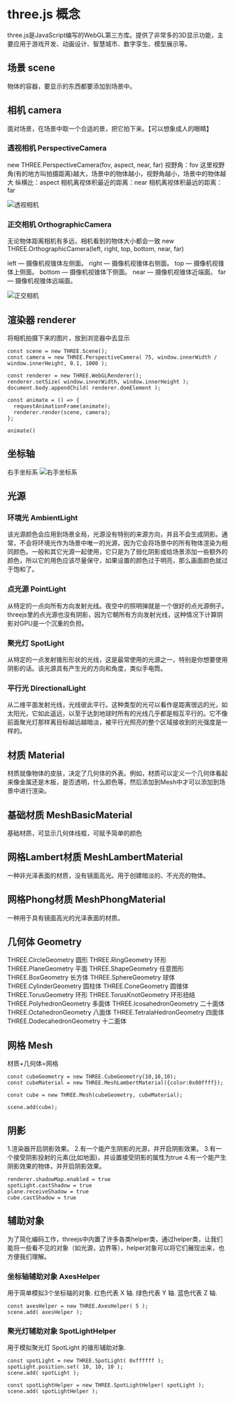 # three.js 概念
three.js是JavaScript编写的WebGL第三方库。提供了非常多的3D显示功能，主要应用于游戏开发、动画设计、智慧城市、数字孪生、模型展示等。

## 场景 scene
物体的容器，要显示的东西都要添加到场景中。

## 相机 camera
面对场景，在场景中取一个合适的景，把它拍下来。【可以想象成人的眼睛】

### 透视相机 PerspectiveCamera
new THREE.PerspectiveCamera(fov, aspect, near, far)
视野角：fov 这里视野角(有的地方叫拍摄距离)越大，场景中的物体越小，视野角越小，场景中的物体越大
纵横比：aspect
相机离视体积最近的距离：near
相机离视体积最远的距离：far

![透视相机](./images/PerspectiveCamera.jpg)

### 正交相机 OrthographicCamera
无论物体距离相机有多远，相机看到的物体大小都会一致
new THREE.OrthographicCamera(left, right, top, bottom, near, far)

left — 摄像机视锥体左侧面。
right — 摄像机视锥体右侧面。
top — 摄像机视锥体上侧面。
bottom — 摄像机视锥体下侧面。
near — 摄像机视锥体近端面。
far — 摄像机视锥体远端面。

![正交相机](./images/OrthographicCamera.jpg)



## 渲染器 renderer
将相机拍摄下来的图片，放到浏览器中去显示

```
const scene = new THREE.Scene();
const camera = new THREE.PerspectiveCamera( 75, window.innerWidth / window.innerHeight, 0.1, 1000 );

const renderer = new THREE.WebGLRenderer();
renderer.setSize( window.innerWidth, window.innerHeight );
document.body.appendChild( renderer.domElement );

const animate = () => {
  requestAnimationFrame(animate);
  renderer.render(scene, camera);
};

animate()
```

## 坐标轴
右手坐标系
![右手坐标系](images/Coordinate%20System.png)


## 光源

### 环境光 AmbientLight
该光源颜色会应用到场景全局，光源没有特别的来源方向，并且不会生成阴影。通常，不会将环境光作为场景中唯一的光源，因为它会将场景中的所有物体渲染为相同颜色。一般和其它光源一起使用，它只是为了弱化阴影或给场景添加一些额外的颜色，所以它的用色应该尽量保守，如果设置的颜色过于明亮，那么画面颜色就过于饱和了。
### 点光源 PointLight
从特定的一点向所有方向发射光线。夜空中的照明弹就是一个很好的点光源例子。
threejs里的点光源也没有阴影，因为它朝所有方向发射光线，这种情况下计算阴影对GPU是一个沉重的负担。
### 聚光灯 SpotLight
从特定的一点发射锥形形状的光线，这是最常使用的光源之一，特别是你想要使用阴影的话。该光源具有产生光的方向和角度，类似手电筒。
### 平行光 DirectionalLight
从二维平面发射光线，光线彼此平行。这种类型的光可以看作是距离很远的光，如太阳光，它如此遥远，以至于达到地球时所有的光线几乎都是相互平行的。它不像前面聚光灯那样离目标越远越暗淡，被平行光照亮的整个区域接收到的光强度是一样的。

## 材质 Material
材质就像物体的皮肤，决定了几何体的外表。例如，材质可以定义一个几何体看起来像金属还是木板，是否透明，什么颜色等，然后添加到Mesh中才可以添加到场景中进行渲染。
## 基础材质 MeshBasicMaterial
基础材质，可显示几何体线框，可赋予简单的颜色

## 网格Lambert材质 MeshLambertMaterial
一种非光泽表面的材质，没有镜面高光。用于创建暗淡的、不光亮的物体。

## 网格Phong材质 MeshPhongMaterial
一种用于具有镜面高光的光泽表面的材质。

## 几何体 Geometry
THREE.CircleGeometry 圆形
THREE.RingGeometry 环形
THREE.PlaneGeometry 平面
THREE.ShapeGeometry 任意图形
THREE.BoxGeometry 长方体
THREE.SphereGeometry 球体
THREE.CylinderGeometry 圆柱体
THREE.ConeGeometry 圆锥体
THREE.TorusGeometry 环形
THREE.TorusKnotGeometry 环形扭结
THREE.PolyhedronGeometry 多面体
THREE.IcosahedronGeometry 二十面体
THREE.OctahedronGeometry 八面体
THREE.TetralaHedronGeometry 四面体
THREE.DodecahedronGeometry 十二面体


## 网格 Mesh
材质+几何体=网格
```
const cubeGeometry = new THREE.CubeGeometry(10,10,10);
const cubeMaterial = new THREE.MeshLambertMaterial({color:0x00ffff});

const cube = new THREE.Mesh(cubeGeometry, cubeMaterial);

scene.add(cube);
```

## 阴影
1.渲染器开启阴影效果。
2.有一个能产生阴影的光源，并开启阴影效果。
3.有一个接受阴影投射的元素(比如地面)，并设置接受阴影的属性为true
4.有一个能产生阴影效果的物体，并开启阴影效果。

```
renderer.shadowMap.enabled = true
spotLight.castShadow = true
plane.receiveShadow = true
cube.castShadow = true
```

## 辅助对象
为了简化编码工作，threejs中内置了许多各类helper类，通过helper类，让我们能将一些看不见的对象（如光源，边界等），helper对象可以将它们展现出来，也方便我们理解。

### 坐标轴辅助对象 AxesHelper
用于简单模拟3个坐标轴的对象.
红色代表 X 轴. 绿色代表 Y 轴. 蓝色代表 Z 轴.
```
const axesHelper = new THREE.AxesHelper( 5 );
scene.add( axesHelper );
```

### 聚光灯辅助对象 SpotLightHelper
用于模拟聚光灯 SpotLight 的锥形辅助对象.
```
const spotLight = new THREE.SpotLight( 0xffffff );
spotLight.position.set( 10, 10, 10 );
scene.add( spotLight );

const spotLightHelper = new THREE.SpotLightHelper( spotLight );
scene.add( spotLightHelper );
```
## 